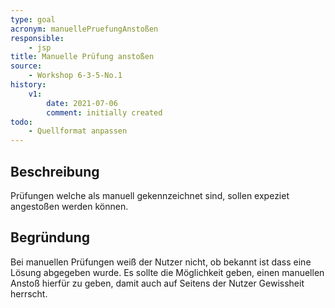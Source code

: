 ```yaml
---
type: goal
acronym: manuellePruefungAnstoßen
responsible:
    - jsp
title: Manuelle Prüfung anstoßen
source:
    - Workshop 6-3-5-No.1
history:
    v1:
        date: 2021-07-06
        comment: initially created
todo:
    - Quellformat anpassen
---
```


## Beschreibung
Prüfungen welche als manuell gekennzeichnet sind, sollen expeziet angestoßen werden können.
## Begründung
Bei manuellen Prüfungen weiß der Nutzer nicht, ob bekannt ist dass eine Lösung abgegeben wurde.
Es sollte die Möglichkeit geben, einen manuellen Anstoß hierfür zu geben, damit auch auf Seitens der Nutzer
Gewissheit herrscht.
